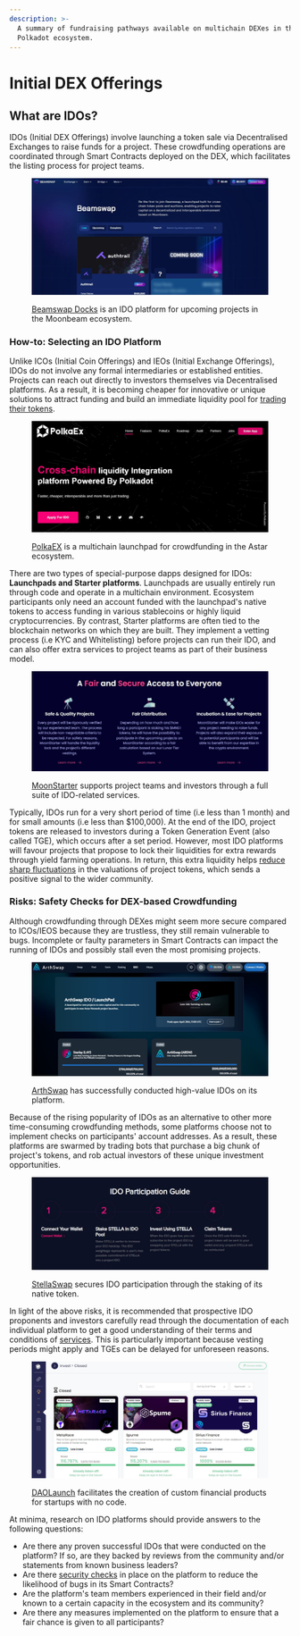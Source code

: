```yaml
---
description: >-
  A summary of fundraising pathways available on multichain DEXes in the
  Polkadot ecosystem.
---
```


# Initial DEX Offerings

## What are IDOs?

IDOs (Initial DEX Offerings) involve launching a token sale via Decentralised Exchanges to raise funds for a project. These crowdfunding operations are coordinated through Smart Contracts deployed on the DEX, which facilitates the listing process for project teams.

<figure><img src="../../../.gitbook/assets/O_IDOBeamswap.JPG" alt="The homepage of Beamswap platform, where projects can participate in Initial Dex Offering (IDO)"><figcaption><p><a href="https://app.beamswap.io/launchpad">Beamswap Docks</a> is an IDO platform for upcoming projects in the Moonbeam ecosystem.</p></figcaption></figure>



### How-to: Selecting an IDO Platform

Unlike ICOs (Initial Coin Offerings) and IEOs (Initial Exchange Offerings), IDOs do not involve any formal intermediaries or established entities. Projects can reach out directly to investors themselves via Decentralised platforms. As a result, it is becoming cheaper for innovative or unique solutions to attract funding and build an immediate liquidity pool for [trading their tokens](../swapping/pairs-availability.md).

<figure><img src="../../../.gitbook/assets/O_IDOPolkaEx.JPG" alt="The Launchpad page of PolkaEx platform, with three projects participating in Initial Dex Offering (IDO)"><figcaption><p><a href="https://app.polkaex.io/launchpad">PolkaEX</a> is a multichain launchpad for crowdfunding in the Astar ecosystem. </p></figcaption></figure>

There are two types of special-purpose dapps designed for IDOs: **Launchpads and Starter platforms**. Launchpads are usually entirely run through code and operate in a multichain environment. Ecosystem participants only need an account funded with the launchpad's native tokens to access funding in various stablecoins or highly liquid cryptocurrencies. By contrast, Starter platforms are often tied to the blockchain networks on which they are built. They implement a vetting process (i.e KYC and Whitelisting) before projects can run their IDO, and can also offer extra services to project teams as part of their business model.

<figure><img src="../../../.gitbook/assets/O_IDOMoonStarter.JPG" alt="A screenshot of MoonStarter homepage indicating the three key IDO-related services that they offer, involving rigorous project verification, fair distribution to IDO participants and expansive projects&#x27; exposure to potential participants."><figcaption><p><a href="https://moonstarter.net/">MoonStarter</a> supports project teams and investors through a full suite of IDO-related services.</p></figcaption></figure>

Typically, IDOs run for a very short period of time (i.e less than 1 month) and for small amounts (i.e less than $100,000). At the end of the IDO, project tokens are released to investors during a Token Generation Event (also called TGE), which occurs after a set period. However, most IDO platforms will favour projects that propose to lock their liquidities for extra rewards through yield farming operations. In return, this extra liquidity helps [reduce sharp fluctuations](../swapping/portfolio-management.md) in the valuations of project tokens, which sends a positive signal to the wider community.



### Risks: Safety Checks for DEX-based Crowdfunding

Although crowdfunding through DEXes might seem more secure compared to ICOs/IEOS because they are trustless, they still remain vulnerable to bugs. Incomplete or faulty parameters in Smart Contracts can impact the running of IDOs and possibly stall even the most promising projects.&#x20;

<figure><img src="../../../.gitbook/assets/O_IDOArthSwap.JPG" alt="The IDO page of ArtSwap platform. "><figcaption><p><a href="https://app.arthswap.org/#/idos">ArthSwap</a> has successfully conducted high-value IDOs on its platform.</p></figcaption></figure>

Because of the rising popularity of IDOs as an alternative to other more time-consuming crowdfunding methods, some platforms choose not to implement checks on participants' account addresses. As a result, these platforms are swarmed by trading bots that purchase a big chunk of project's tokens, and rob actual investors of these unique investment opportunities.

<figure><img src="../../../.gitbook/assets/O_IDOStellaSwap.JPG" alt="A 4-step guide to participating on StellaSwap&#x27;s Initial Dex Offering (IDO)"><figcaption><p><a href="https://stellaswap.com/launchpad">StellaSwap</a> secures IDO participation through the staking of its native token.</p></figcaption></figure>

In light of the above risks, it is recommended that prospective IDO proponents and investors carefully read through the documentation of each individual platform to get a good understanding of their terms and conditions of [services](../../5.regulations/platforms/services.md). This is particularly important because vesting periods might apply and TGEs can be delayed for unforeseen reasons.

<figure><img src="../../../.gitbook/assets/O_IDODAOlaunch.JPG" alt="A screenhot of DAOLaunch platform&#x27;s investment page showing three closed public sales."><figcaption><p><a href="https://app.daolaunch.net/">DAOLaunch</a> facilitates the creation of custom financial products for startups with no code.  </p></figcaption></figure>

At minima, research on IDO platforms should provide answers to the following questions:&#x20;

* Are there any proven successful IDOs that were conducted on the platform? If so, are they backed by reviews from the community and/or statements from known business leaders?
* Are there [security checks](../../4.social-support/github.md) in place on the platform to reduce the likelihood of bugs in its Smart Contracts? &#x20;
* Are the platform's team members experienced in their field and/or known to a certain capacity in the ecosystem and its community?
* Are there any measures implemented on the platform to ensure that a fair chance is given to all participants?

